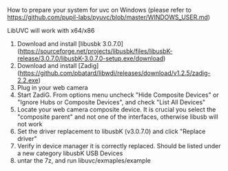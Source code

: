How to prepare your system for uvc on Windows 
(please refer to https://github.com/pupil-labs/pyuvc/blob/master/WINDOWS_USER.md)

LibUVC will work with x64/x86
1. Download and install [libusbk 3.0.7.0] (https://sourceforge.net/projects/libusbk/files/libusbK-release/3.0.7.0/libusbK-3.0.7.0-setup.exe/download)
2. Download and install [Zadig] (https://github.com/pbatard/libwdi/releases/download/v1.2.5/zadig-2.2.exe)
3. Plug in your web camera
4. Start ZadiG. From options menu uncheck "Hide Composite Devices" or "Ignore Hubs or Composite Devices", and check "List All Devices"
6. Locate your web camera composite device. It is crucial you select the "composite parent" and not one of the interfaces, otherwise libusb will not work
6. Set the driver replacement to libusbK (v3.0.7.0) and click "Replace driver"
7. Verify in device manager it is correctly replaced. Should be listed under a new category libusbK USB Devices
8. untar the 7z, and run libuvc/exmaples/example

